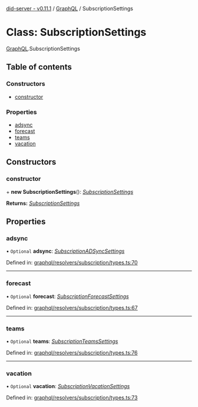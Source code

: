 [did-server - v0.11.1](../README.md) / [GraphQL](../modules/graphql.md) / SubscriptionSettings

# Class: SubscriptionSettings

[GraphQL](../modules/graphql.md).SubscriptionSettings

## Table of contents

### Constructors

- [constructor](graphql.subscriptionsettings.md#constructor)

### Properties

- [adsync](graphql.subscriptionsettings.md#adsync)
- [forecast](graphql.subscriptionsettings.md#forecast)
- [teams](graphql.subscriptionsettings.md#teams)
- [vacation](graphql.subscriptionsettings.md#vacation)

## Constructors

### constructor

\+ **new SubscriptionSettings**(): [*SubscriptionSettings*](graphql.subscriptionsettings.md)

**Returns:** [*SubscriptionSettings*](graphql.subscriptionsettings.md)

## Properties

### adsync

• `Optional` **adsync**: [*SubscriptionADSyncSettings*](graphql.subscriptionadsyncsettings.md)

Defined in: [graphql/resolvers/subscription/types.ts:70](https://github.com/Puzzlepart/did/blob/dev/server/graphql/resolvers/subscription/types.ts#L70)

___

### forecast

• `Optional` **forecast**: [*SubscriptionForecastSettings*](graphql.subscriptionforecastsettings.md)

Defined in: [graphql/resolvers/subscription/types.ts:67](https://github.com/Puzzlepart/did/blob/dev/server/graphql/resolvers/subscription/types.ts#L67)

___

### teams

• `Optional` **teams**: [*SubscriptionTeamsSettings*](graphql.subscriptionteamssettings.md)

Defined in: [graphql/resolvers/subscription/types.ts:76](https://github.com/Puzzlepart/did/blob/dev/server/graphql/resolvers/subscription/types.ts#L76)

___

### vacation

• `Optional` **vacation**: [*SubscriptionVacationSettings*](graphql.subscriptionvacationsettings.md)

Defined in: [graphql/resolvers/subscription/types.ts:73](https://github.com/Puzzlepart/did/blob/dev/server/graphql/resolvers/subscription/types.ts#L73)
